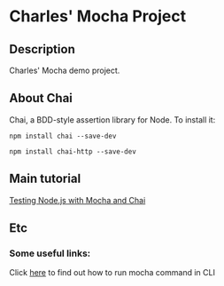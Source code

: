 # Charles' Mocha Project

## Description
Charles' Mocha demo project.

## About Chai
Chai, a BDD-style assertion library for Node. To install it:

`npm install chai --save-dev`

`npm install chai-http --save-dev`

## Main tutorial
[Testing Node.js with Mocha and Chai](http://mherman.org/blog/2015/09/10/testing-node-js-with-mocha-and-chai/)

## Etc
### Some useful links:
Click [here](https://github.com/mochajs/mocha/issues/2895) to find out how to run mocha command in CLI
